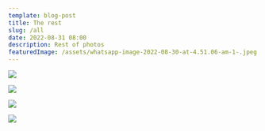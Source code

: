 ```yaml
---
template: blog-post
title: The rest
slug: /all
date: 2022-08-31 08:00
description: Rest of photos
featuredImage: /assets/whatsapp-image-2022-08-30-at-4.51.06-am-1-.jpeg
---
```

![](/assets/whatsapp-image-2022-08-30-at-4.59.30-am.jpeg)

![](/assets/whatsapp-image-2022-08-30-at-4.51.06-am.jpeg)

![](/assets/cliff-edge.jpeg)

![](/assets/whatsapp-image-2022-08-30-at-8.18.52-am.jpeg)